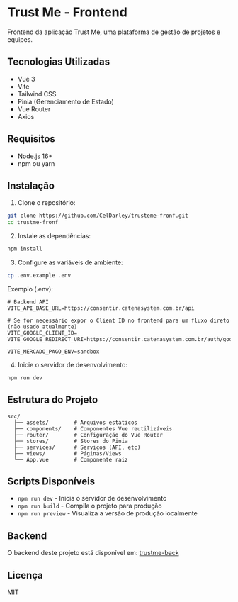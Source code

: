 # Trust Me - Frontend

Frontend da aplicação Trust Me, uma plataforma de gestão de projetos e equipes.

## Tecnologias Utilizadas

- Vue 3
- Vite
- Tailwind CSS
- Pinia (Gerenciamento de Estado)
- Vue Router
- Axios

## Requisitos

- Node.js 16+
- npm ou yarn

## Instalação

1. Clone o repositório:
```bash
git clone https://github.com/CelDarley/trusteme-fronf.git
cd trustme-fronf
```

2. Instale as dependências:
```bash
npm install
```

3. Configure as variáveis de ambiente:
```bash
cp .env.example .env
```

Exemplo (.env):
```
# Backend API
VITE_API_BASE_URL=https://consentir.catenasystem.com.br/api

# Se for necessário expor o Client ID no frontend para um fluxo direto (não usado atualmente)
VITE_GOOGLE_CLIENT_ID=
VITE_GOOGLE_REDIRECT_URI=https://consentir.catenasystem.com.br/auth/google/callback

VITE_MERCADO_PAGO_ENV=sandbox
```

4. Inicie o servidor de desenvolvimento:
```bash
npm run dev
```

## Estrutura do Projeto

```
src/
  ├── assets/        # Arquivos estáticos
  ├── components/    # Componentes Vue reutilizáveis
  ├── router/        # Configuração do Vue Router
  ├── stores/        # Stores do Pinia
  ├── services/      # Serviços (API, etc)
  ├── views/         # Páginas/Views
  └── App.vue        # Componente raiz
```

## Scripts Disponíveis

- `npm run dev` - Inicia o servidor de desenvolvimento
- `npm run build` - Compila o projeto para produção
- `npm run preview` - Visualiza a versão de produção localmente

## Backend

O backend deste projeto está disponível em: [trustme-back](https://github.com/CelDarley/trustme-back)

## Licença

MIT
